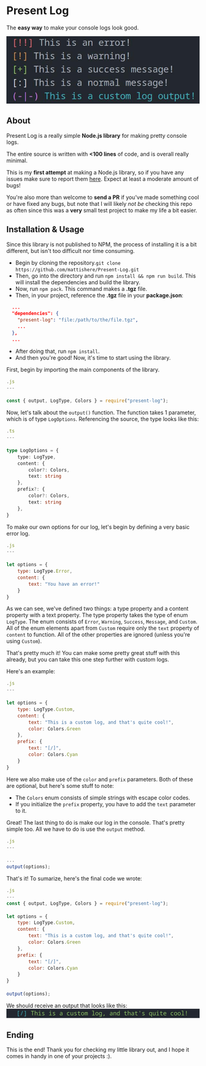 # Present Log
The **easy way** to make your console logs look good.

![screenshot](screenshots/1.jpg)

## About
Present Log is a really simple **Node.js library** for making pretty console logs.

The entire source is written with **<100 lines** of code, and is overall really minimal.

This is my **first attempt** at making a Node.js library, so if you have any issues make sure to report them [here](https://github.com/mattishere/Present-Log/issues). Expect at least a moderate amount of bugs!

You're also more than welcome to **send a PR** if you've made something cool or have fixed any bugs, but note that I will likely *not be* checking this repo as often since this was a **very** small test project to make my life a bit easier.

## Installation & Usage

Since this library is not published to NPM, the process of installing it is a bit different, but isn't too difficult nor time consuming.

- Begin by cloning the repository.`git clone https://github.com/mattishere/Present-Log.git`
- Then, go into the directory and run `npm install && npm run build`. This will install the dependencies and build the library.
- Now, run `npm pack`. This command makes a **.tgz** file.
- Then, in your project, reference the **.tgz** file in your **package.json**:
```JSON
  ...
  "dependencies": {
    "present-log": "file:/path/to/the/file.tgz",
    ...
  },
  ...
```
- After doing that, run `npm install`.
- And then you're good! Now, it's time to start using the library.

First, begin by importing the main components of the library.

```JavaScript
.js
---

const { output, LogType, Colors } = require("present-log");
```

Now, let's talk about the `output()` function. The function takes 1 parameter, which is of type `LogOptions`. Referencing the source, the type looks like this:
```TypeScript
.ts
---

type LogOptions = {
	type: LogType,
	content: {
		color?: Colors,
		text: string
	},
	prefix?: {
		color?: Colors,
		text: string
	},
}
```
To make our own options for our log, let's begin by defining a very basic error log.
```JavaScript
.js
---

let options = {
    type: LogType.Error,
    content: {
        text: "You have an error!"
    }
}
```
As we can see, we've defined two things: a type property and a content property with a text property. The type property takes the type of enum `LogType`. The enum consists of `Error`, `Warning`, `Success`, `Message`, and `Custom`. All of the enum elements apart from `Custom` require only the `text` property of `content` to function. All of the other properties are ignored (unless you're using `Custom`).

That's pretty much it! You can make some pretty great stuff with this already, but you can take this one step further with custom logs.

Here's an example:
```JavaScript
.js
---

let options = {
    type: LogType.Custom,
    content: {
        text: "This is a custom log, and that's quite cool!",
        color: Colors.Green
    },
    prefix: {
        text: "[/]",
        color: Colors.Cyan
    }
}
```
Here we also make use of the `color` and `prefix` parameters. Both of these are optional, but here's some stuff to note:
- The `Colors` enum consists of simple strings with escape color codes.
- If you initialize the `prefix` property, you have to add the `text` parameter to it.

Great! The last thing to do is make our log in the console. That's pretty simple too. All we have to do is use the `output` method.
```JavaScript
.js
---

...
output(options);
```

That's it! To sumarize, here's the final code we wrote:
```JavaScript
.js
---
const { output, LogType, Colors } = require("present-log");

let options = {
    type: LogType.Custom,
    content: {
        text: "This is a custom log, and that's quite cool!",
        color: Colors.Green
    },
    prefix: {
        text: "[/]",
        color: Colors.Cyan
    }
}

output(options);
```
We should receive an output that looks like this:
![example](screenshots/2.jpg)


## Ending
This is the end! Thank you for checking my little library out, and I hope it comes in handy in one of your projects :).
